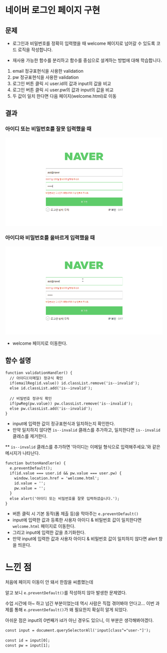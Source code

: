 # 네이버 로그인 페이지 구현

## 문제
- 로그인과 비밀번호를 정확히 입력했을 때 welcome 페이지로 넘어갈 수 있도록 코드 로직을 작성합니다.

- 재사용 가능한 함수를 분리하고 함수를 중심으로 설계하는 방법에 대해 학습합니다.

1. email 정규표현식을 사용한 validation
2. pw 정규표현식을 사용한 validation
3. 로그인 버튼 클릭 시 user.id의 값과 input의 값을 비교
4. 로그인 버튼 클릭 시 user.pw의 값과 input의 값을 비교
5. 두 값이 일치 한다면 다음 페이지(welcome.html)로 이동

## 결과
### 아이디 또는 비밀번호를 잘못 입력했을 때
![아이디 또는 비밀번호를 잘못 입력했을 때](./../images/error.gif)

### 아이디와 비밀번호를 올바르게 입력했을 때
![아이디와 비밀번호를 올바르게 입력했을 때](./../images/success.gif)
- welcome 페이지로 이동한다.

## 함수 설명
```
function validationHandler() {
  // 아이디(이메일) 정규식 확인
  if(emailReg(id.value)) id.classList.remove('is--invalid');
  else id.classList.add('is--invalid');

  // 비밀번호 정규식 확인
  if(pwReg(pw.value)) pw.classList.remove('is--invalid');
  else pw.classList.add('is--invalid');
}
```
- input에 입력한 값이 정규표현식과 일치하는지 확인한다.
- 만약 일치하지 않다면 `is--invalid` 클래스를 추가하고, 일치한다면 `is--invalid` 클래스를 제거한다.

** `is--invalid` 클래스를 추가하면 '아이디는 이메일 형식으로 입력해주세요.'와 같은 메시지가 나타난다.

```
function buttonHandler(e) {
  e.preventDefault();
  if(id.value === user.id && pw.value === user.pw) {
    window.location.href = 'welcome.html';
    id.value = '';
    pw.value = '';
  }
  else alert('아이디 또는 비밀번호를 잘못 입력하셨습니다.');
}
```
- 버튼 클릭 시 기본 동작(폼 제출 등)을 막아주는 `e.preventDefault()`
- input에 입력한 값과 등록한 사용자 아이디 & 비밀번호 값이 일치한다면 `welcome.html` 페이지로 이동한다.
- 그리고 input에 입력한 값을 초기화한다.
- 만약 input에 입력한 값과 사용자 아이디 & 비밀번호 값이 일치하지 않다면 alert 창을 띄운다.

# 느낀 점
처음에 페이지 이동이 안 돼서 한참을 씨름했는데

알고 보니 `e.preventDefault()`를 작성하지 않아 발생한 문제였다.

수업 시간에 아~ 하고 넘긴 부분이었는데 역시 사람은 직접 겪어봐야 안다고... 이번 과제를 통해 `e.preventDefault()`가 왜 필요한지 확실히 알게 되었다.

아쉬운 점은 input의 0번째가 id가 아닌 경우도 있으니, 이 부분은 생각해봐야겠다.
```
const input = document.querySelectorAll('input[class^="user-"]');

const id = input[0];
const pw = input[1];
```